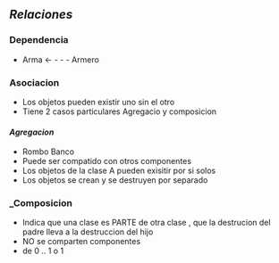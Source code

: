 ## _Relaciones_
### Dependencia 
- Arma <- - - - Armero 

### Asociacion
- Los objetos pueden existir uno sin el otro 
- Tiene 2 casos particulares Agregacio y composicion
####  _Agregacion_ 
-  Rombo Banco 
-  Puede ser compatido con otros componentes
- Los objetos de la clase A pueden exisitir por si solos
- Los objetos se crean y se destruyen por separado
### _Composicion 
- Indica que una clase es PARTE de otra clase , que la destrucion del padre lleva a la destruccion del hijo 
- NO se comparten componentes
- de 0 .. 1 o 1